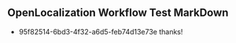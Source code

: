 ## OpenLocalization Workflow Test MarkDown
* 95f82514-6bd3-4f32-a6d5-feb74d13e73e thanks!

<!--HONumber=Aug16_HO4-->


